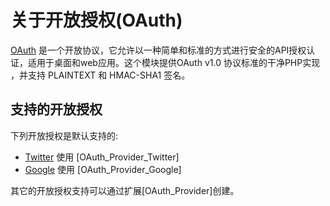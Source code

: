 # 关于开放授权(OAuth)

[OAuth](http://oauth.net/) 是一个开放协议，它允许以一种简单和标准的方式进行安全的API授权认证，适用于桌面和web应用。这个模块提供OAuth v1.0 协议标准的干净PHP实现 ，并支持 PLAINTEXT 和 HMAC-SHA1 签名。

## 支持的开放授权

下列开放授权是默认支持的:

* [Twitter](http://twitter.com/) 使用 [OAuth_Provider_Twitter]
* [Google](http://www.google.com/) 使用 [OAuth_Provider_Google]

其它的开放授权支持可以通过扩展[OAuth_Provider]创建。